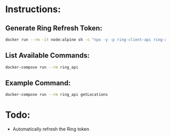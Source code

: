 # Instructions:

## Generate Ring Refresh Token:
```bash
docker run --rm -it node:alpine sh -c "npx -y -p ring-client-api ring-auth-cli"
```

## List Available Commands:
```bash
docker-compose run --rm ring_api
```

## Example Command:
```bash
docker-compose run --rm ring_api getLocations
```

# Todo:
- Automatically refresh the Ring token
